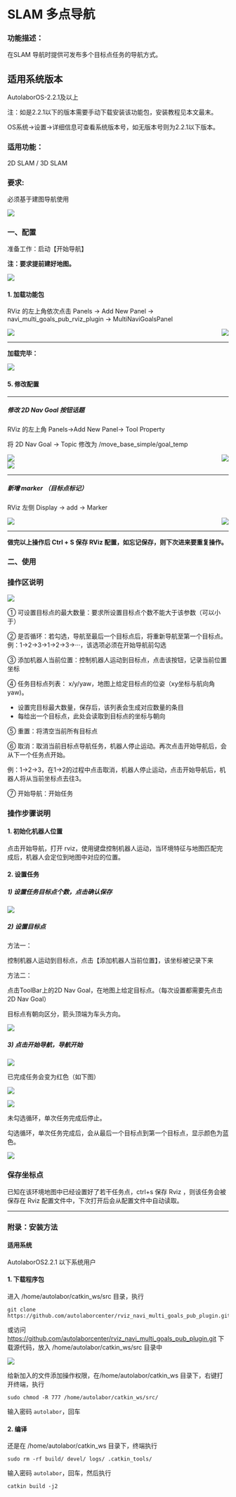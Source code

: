 #  SLAM 多点导航


### 功能描述：

在SLAM 导航时提供可发布多个目标点任务的导航方式。


## 适用系统版本

AutolaborOS-2.2.1及以上

注：如是2.2.1以下的版本需要手动下载安装该功能包，安装教程见本文最末。

OS系统->设置->详细信息可查看系统版本号，如无版本号则为2.2.1以下版本。

### 适用功能：

2D SLAM / 3D SLAM

### 要求:

必须基于建图导航使用

![](imgs/intro.png)


### 一、配置


准备工作：启动【开始导航】

**注：要求提前建好地图。**

![](imgs/intro1.png)


#### 1. 加载功能包

RViz 的左上角依次点击 Panels -> Add New Panel -> navi_multi_goals_pub_rviz_plugin -> MultiNaviGoalsPanel

<img style="float: left;" src="imgs/intro2.png" />
<img style="float: right;" src="imgs/intro3.png" />
<div style="clear: both;"></div>

***

**加载完毕：**

![](imgs/intro4.png)


#### 5. 修改配置

***

##### 修改 2D Nav Goal 按钮话题

RViz 的左上角 Panels->Add New Panel-> Tool Property

将 2D Nav Goal -> Topic 修改为 /move_base_simple/goal_temp 

<img style="float: left;" src="imgs/intro7.png" />
<img style="float: right;" src="imgs/intro8.png" />
<div style="clear: both;"></div>

<img src="imgs/intro9.png" />

***

##### 新增 marker （目标点标记）

RViz 左侧 Display -> add -> Marker

<img style="float: left;" src="imgs/intro5.png" />
<img style="float: right;" src="imgs/intro6.png" />
<div style="clear: both;"></div>


***

**做完以上操作后 Ctrl  + S 保存 RViz 配置，如忘记保存，则下次进来要重复操作。**



### 二、使用

### 操作区说明

![](imgs/intro10.png)

① 可设置目标点的最大数量：要求所设置目标点个数不能大于该参数（可以小于）

② 是否循环：若勾选，导航至最后一个目标点后，将重新导航至第一个目标点。例：1->2->3->1->2->3->···，该选项必须在开始导航前勾选

③ 添加机器人当前位置：控制机器人运动到目标点，点击该按钮，记录当前位置坐标

④ 任务目标点列表： x/y/yaw，地图上给定目标点的位姿（xy坐标与航向角yaw)。

* 设置完目标最大数量，保存后，该列表会生成对应数量的条目
* 每给出一个目标点，此处会读取到目标点的坐标与朝向

⑤ 重置：将清空当前所有目标点

⑥ 取消：取消当前目标点导航任务，机器人停止运动。再次点击开始导航后，会从下一个任务点开始。

例：1->2->3，在1->2的过程中点击取消，机器人停止运动，点击开始导航后，机器人将从当前坐标点去往3。

⑦ 开始导航：开始任务

### 操作步骤说明

#### 1. 初始化机器人位置

点击开始导航，打开 rviz，使用键盘控制机器人运动，当环境特征与地图匹配完成后，机器人会定位到地图中对应的位置。

#### 2. 设置任务

##### 1) 设置任务目标点个数，点击确认保存

![](imgs/intro16.png)


##### 2) 设置目标点


方法一：

控制机器人运动到目标点，点击【添加机器人当前位置】，该坐标被记录下来

方法二：

点击ToolBar上的2D Nav Goal，在地图上给定目标点。（每次设置都需要先点击2D Nav Goal）

目标点有朝向区分，箭头顶端为车头方向。

![](imgs/intro11.png)



##### 3) 点击开始导航，导航开始

![](imgs/intro12.png)


已完成任务会变为红色（如下图）

![](imgs/intro13.png)


![](imgs/intro14.png)


未勾选循环，单次任务完成后停止。

勾选循环，单次任务完成后，会从最后一个目标点到第一个目标点，显示颜色为蓝色。

![](imgs/intro15.png)

### 保存坐标点

已知在该环境地图中已经设置好了若干任务点，ctrl+s 保存 Rviz ，则该任务会被保存在 Rviz 配置文件中，下次打开后会从配置文件中自动读取。


*** 

### 附录：安装方法

#### 适用系统

AutolaborOS2.2.1 以下系统用户


#### 1. 下载程序包

进入 /home/autolabor/catkin_ws/src 目录，执行

```
git clone https://github.com/autolaborcenter/rviz_navi_multi_goals_pub_plugin.git
```

或访问 https://github.com/autolaborcenter/rviz_navi_multi_goals_pub_plugin.git 下载源代码，放入 /home/autolabor/catkin_ws/src 目录中

![](imgs/download-file.png)

给新加入的文件添加操作权限，在/home/autolabor/catkin_ws 目录下，右键打开终端，执行

`sudo chmod -R 777 /home/autolabor/catkin_ws/src/`

输入密码 `autolabor`，回车

#### 2. 编译

还是在 /home/autolabor/catkin_ws 目录下，终端执行

`sudo rm -rf build/ devel/ logs/ .catkin_tools/`

输入密码 `autolabor`，回车，然后执行

`catkin build -j2`

